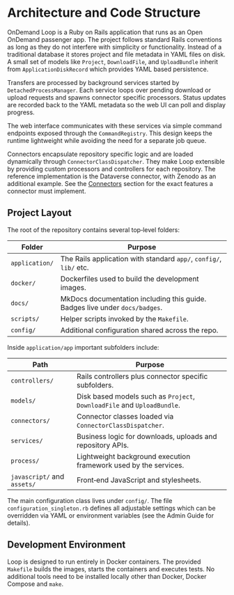 # Architecture and Code Structure

OnDemand Loop is a Ruby on Rails application that runs as an Open OnDemand
passenger app.  The project follows standard Rails conventions as long as they do
not interfere with simplicity or functionality.  Instead of a traditional
database it stores project and file metadata in YAML files on disk.  A small set
of models like `Project`, `DownloadFile`, and `UploadBundle` inherit from
`ApplicationDiskRecord` which provides YAML based persistence.

Transfers are processed by background services started by
`DetachedProcessManager`.  Each service loops over pending download or upload
requests and spawns connector specific processors.  Status updates are recorded
back to the YAML metadata so the web UI can poll and display progress.

The web interface communicates with these services via simple command endpoints
exposed through the `CommandRegistry`.  This design keeps the runtime
lightweight while avoiding the need for a separate job queue.

Connectors encapsulate repository specific logic and are loaded dynamically
through `ConnectorClassDispatcher`. They make Loop extensible by providing
custom processors and controllers for each repository. The reference
implementation is the Dataverse connector, with Zenodo as an additional
example. See the [Connectors](connectors.md) section for the exact features a
connector must implement.

## Project Layout

The root of the repository contains several top‑level folders:

| Folder | Purpose |
|--------|---------|
| `application/` | The Rails application with standard `app/`, `config/`, `lib/` etc. |
| `docker/` | Dockerfiles used to build the development images. |
| `docs/` | MkDocs documentation including this guide. Badges live under `docs/badges`. |
| `scripts/` | Helper scripts invoked by the `Makefile`. |
| `config/` | Additional configuration shared across the repo. |

Inside `application/app` important subfolders include:

| Path | Purpose |
|------|---------|
| `controllers/` | Rails controllers plus connector specific subfolders. |
| `models/` | Disk based models such as `Project`, `DownloadFile` and `UploadBundle`. |
| `connectors/` | Connector classes loaded via `ConnectorClassDispatcher`. |
| `services/` | Business logic for downloads, uploads and repository APIs. |
| `process/` | Lightweight background execution framework used by the services. |
| `javascript/` and `assets/` | Front‑end JavaScript and stylesheets. |

The main configuration class lives under `config/`.  The file
`configuration_singleton.rb` defines all adjustable settings which can be
overridden via YAML or environment variables (see the Admin Guide for
details).

## Development Environment

Loop is designed to run entirely in Docker containers.  The provided `Makefile`
builds the images, starts the containers and executes tests.  No additional
tools need to be installed locally other than Docker, Docker Compose and `make`.
